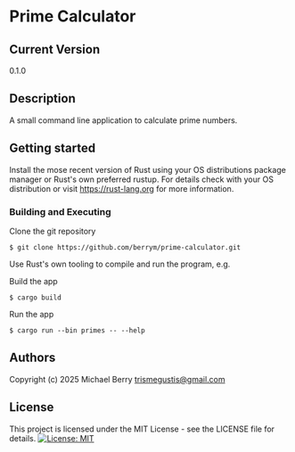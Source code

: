 # Prime Calculator

## Current Version
0.1.0

## Description

A small command line application to calculate prime numbers.

## Getting started

Install the mose recent version of Rust using your OS distributions package manager or Rust's own preferred rustup.
For details check with your OS distribution or visit https://rust-lang.org for more information.

### Building and Executing

Clone the git repository

    $ git clone https://github.com/berrym/prime-calculator.git

Use Rust's own tooling to compile and run the program, e.g.

Build the app

    $ cargo build

Run the app

    $ cargo run --bin primes -- --help

## Authors

Copyright (c) 2025 Michael Berry <trismegustis@gmail.com>

## License

This project is licensed under the MIT License - see the LICENSE file for details.
[![License: MIT](https://img.shields.io/badge/License-MIT-yellow.svg)](https://opensource.org/licenses/MIT)
